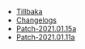 - [Tillbaka](/)
- [Changelogs](/Changelogs/)
- [Patch-2021.01.15a](/Changelogs/Patch-2021.01.15a.md)
- [Patch-2021.01.11a](/Changelogs/Patch-2021.01.11a.md)
